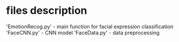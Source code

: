 # files description

'EmotionRecog.py' - main function for facial expression classification
'FaceCNN.py' - CNN model
'FaceData.py' - data preprocessing
